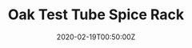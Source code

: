 ---
title: Oak Test Tube Spice Rack
summary: Victorian Oak 
tags:
- wood
date: "2020-02-19T00:50:00Z"


# Optional external URL for project (replaces project detail page).
external_link: 

image:
  caption: Spic Rack
  focal_point: Smart
---